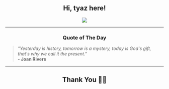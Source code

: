 <h2 align="center"> Hi, tyaz here!</h2>

<p align="center">
<a href="https://github.com/tyazx" alt="github streak"><img src="https://dvst-streak.herokuapp.com/?user=tyazx&theme=tokyonight&fire=DD472C"></a>
</p>

<hr>
<h3 align="center">Quote of The Day</h3>
<p align="center">
<blockquote>
<i>"Yesterday is history, tomorrow is a mystery, today is God's gift, that's why we call it the present."</i>
<br>
<b>- Joan Rivers</b>
</blockquote>
</p>


<hr>
<h2 align="center">Thank You 🙏🏼</h2>

